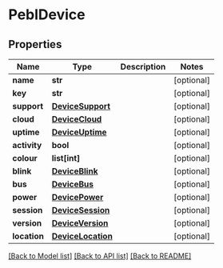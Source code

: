 # PeblDevice


## Properties
Name | Type | Description | Notes
------------ | ------------- | ------------- | -------------
**name** | **str** |  | [optional] 
**key** | **str** |  | [optional] 
**support** | [**DeviceSupport**](DeviceSupport.md) |  | [optional] 
**cloud** | [**DeviceCloud**](DeviceCloud.md) |  | [optional] 
**uptime** | [**DeviceUptime**](DeviceUptime.md) |  | [optional] 
**activity** | **bool** |  | [optional] 
**colour** | **list[int]** |  | [optional] 
**blink** | [**DeviceBlink**](DeviceBlink.md) |  | [optional] 
**bus** | [**DeviceBus**](DeviceBus.md) |  | [optional] 
**power** | [**DevicePower**](DevicePower.md) |  | [optional] 
**session** | [**DeviceSession**](DeviceSession.md) |  | [optional] 
**version** | [**DeviceVersion**](DeviceVersion.md) |  | [optional] 
**location** | [**DeviceLocation**](DeviceLocation.md) |  | [optional] 

[[Back to Model list]](../README.md#documentation-for-models) [[Back to API list]](../README.md#documentation-for-api-endpoints) [[Back to README]](../README.md)


